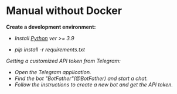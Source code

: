 # Manual without Docker

**Create a development environment:**

- *Install [Python](https://www.python.org) ver >= 3.9*

- *pip install -r requirements.txt*

*Getting a customized API token from Telegram:*
- *Open the Telegram application.*
- *Find the bot "BotFather"(@BotFather) and start a chat.*
- *Follow the instructions to create a new bot and get the API token.*